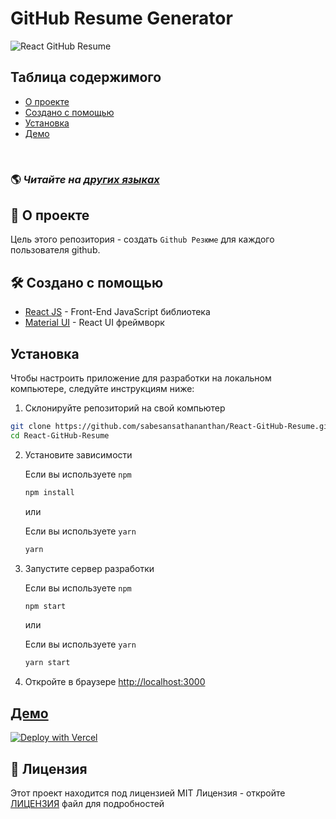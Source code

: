 # GitHub Resume Generator

![React GitHub Resume](../src/assets/readme/screenshot.png)

## Таблица содержимого

- [О проекте](#about)
- [Создано с помощью](#️built-with)
- [Установка](#installation)
- [Демо](#live-demo)

<br>

### 🌎 _Читайте на [других языках](./Translations.md)_

<h2 id='about'>🤔 О проекте</h2>

Цель этого репозитория - создать `Github Резюме` для каждого пользователя github.

<h2 id='built-with'>🛠️ Создано с помощью</h2>

- [React JS](https://reactjs.org/) - Front-End JavaScript библиотека
- [Material UI](https://material-ui.com/) - React UI фреймворк

<h2 id='installation'>Установка</h2>

Чтобы настроить приложение для разработки на локальном компьютере, следуйте инструкциям ниже:

1. Склонируйте репозиторий на свой компьютер

```bash
git clone https://github.com/sabesansathananthan/React-GitHub-Resume.git
cd React-GitHub-Resume
```

2. Установите зависимости

   Если вы используете `npm`

   ```bash
   npm install
   ```

   или

   Если вы используете `yarn`

   ```bash
   yarn
   ```

3. Запустите сервер разработки

   Если вы используете `npm`

   ```bash
   npm start
   ```

   или

   Если вы используете `yarn`

   ```bash
   yarn start
   ```

4. Откройте в браузере <http://localhost:3000>

<h2 id='live-demo'><a href="https://react-github-resume.vercel.app/">Демо</a></h2>

[![Deploy with Vercel](https://vercel.com/button)](https://vercel.com/new/git/external?repository-url=https://github.com/sabesansathananthan/React-GitHub-Resume)

## 📄 Лицензия

Этот проект находится под лицензией MIT Лицензия - откройте [ЛИЦЕНЗИЯ](../LICENSE) файл для подробностей

